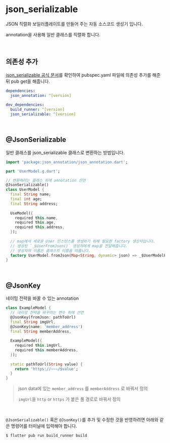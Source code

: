 # json_serializable

JSON 직렬화 보일러플레이트를 만들어 주는 자동 소스코드 생성기 입니다.

annotation을 사용해 일반 클래스를 직렬화 합니다.

<br />

## 의존성 추가

[json_serializable 공식 문서](https://github.com/google/json_serializable.dart/tree/master/example)를 확인하여 pubspec.yaml 파일에 의존성 추가를 해준 뒤 pub get을 해줍니다.

``` yaml
dependencies:
  json_annotation: ^[version]
  
dev_dependencies:
  build_runner: ^[version]
  json_serializable: ^[version]
```

<br />

## @JsonSerializable

일반 클래스를 json_serializable 클래스로 변환하는 방법입니다.

``` dart
import 'package:json_annotation/json_annotation.dart';

part 'UserModel.g.dart';

// 변환하려는 클래스 위에 annotation 선언
@JsonSerializable()
class UserModel {
  final String name;
  final int age;
  final String address;
  
  UseModel({
    required this.name,
    required this.age,
    required this.address,
  });
  
  // map에서 새로운 User 인스턴스를 생성하기 위해 필요한 factory 생성자입니다.
  // 생성된 `_$UserFromJson()` 생성자에게 map을 전달해줍니다.
  // 생성자의 이름은 클래스의 이름을 따릅니다.
  factory UserModel.fromJson(Map<String, dynamic> json) => _$UserModelFromJson(json);
}
```

<br />

## @JsonKey

네이밍 전략을 바꿀 수 있는 annotation

``` dart
class ExampleModel {
  // 네이밍 전략을 바꾸려는 변수 위에 선언
  @JsonKey(fromJson: pathToUrl)
  final String imgUrl,
  @JsonKey(name: 'member_address')
  final String memberAddress,
  
  ExampleModel({
    required this.imgUrl,
    required this.memberAddress,
  });
  
  static pathToUrl(String value) {
    return 'https://~~~/$value';
  }
}
```

> json data에 있는 `member_address` 를 `memberAddress` 로 바꿔서 정의
>
> `imgUrl`을 `http` or `https` 가 붙은 풀 경로로 바꿔서 정의

<br />

`@JsonSerializable()` 혹은 `@JsonKey()`를 추가 및 수정한 것을 반영하려면 아래와 같은 명령어를 터미널에 입력해야 합니다.

```bash
$ flutter pub run build_runner build
```